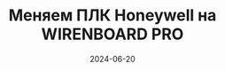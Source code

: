 ---
title: Меняем ПЛК Honeywell на WIRENBOARD PRO
url: https://habr.com/ru/companies/wirenboard/articles/823068/
cover: replacing_honeywell_with_wirenboard/replacing_honeywell_with_wirenboard.webp
date: 2024-06-20
category: business_objects
---